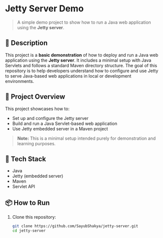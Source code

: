 # Jetty Server Demo

> A simple demo project to show how to run a Java web application using the **Jetty server**.

## 📄 Description

This project is a **basic demonstration** of how to deploy and run a Java web application using the **Jetty server**. It includes a minimal setup with Java Servlets and follows a standard Maven directory structure. The goal of this repository is to help developers understand how to configure and use Jetty to serve Java-based web applications in local or development environments.

## 🚀 Project Overview

This project showcases how to:

- Set up and configure the Jetty server
- Build and run a Java Servlet-based web application
- Use Jetty embedded server in a Maven project

> **Note:** This is a minimal setup intended purely for demonstration and learning purposes.

## 🔧 Tech Stack

- Java
- Jetty (embedded server)
- Maven
- Servlet API

## 📦 How to Run

1. Clone this repository:
   ```bash
   git clone https://github.com/SayubShakya/jetty-server.git
   cd jetty-server
   ```